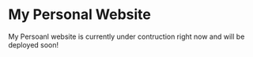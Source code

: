 # My Personal Website

My Persoanl website is currently under contruction right now and will be deployed soon!
